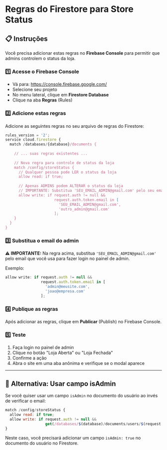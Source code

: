 # Regras do Firestore para Store Status

## 📋 Instruções

Você precisa adicionar estas regras no **Firebase Console** para permitir que admins controlem o status da loja.

### 1️⃣ Acesse o Firebase Console
- Vá para: https://console.firebase.google.com/
- Selecione seu projeto
- No menu lateral, clique em **Firestore Database**
- Clique na aba **Regras** (Rules)

### 2️⃣ Adicione estas regras

Adicione as seguintes regras no seu arquivo de regras do Firestore:

```javascript
rules_version = '2';
service cloud.firestore {
  match /databases/{database}/documents {
    
    // ... suas regras existentes ...
    
    // Nova regra para controle de status da loja
    match /config/storeStatus {
      // Qualquer pessoa pode LER o status da loja
      allow read: if true;
      
      // Apenas ADMINS podem ALTERAR o status da loja
      // IMPORTANTE: Substitua 'SEU_EMAIL_ADMIN@gmail.com' pelo seu email de admin
      allow write: if request.auth != null && 
                      request.auth.token.email in [
                        'SEU_EMAIL_ADMIN@gmail.com',
                        'outro_admin@gmail.com'
                      ];
    }
  }
}
```

### 3️⃣ Substitua o email do admin

⚠️ **IMPORTANTE:** Na regra acima, substitua `'SEU_EMAIL_ADMIN@gmail.com'` pelo email que você usa para fazer login no painel de admin.

Exemplo:
```javascript
allow write: if request.auth != null && 
                request.auth.token.email in [
                  'admin@meusite.com',
                  'joao@empresa.com'
                ];
```

### 4️⃣ Publique as regras

Após adicionar as regras, clique em **Publicar** (Publish) no Firebase Console.

### 5️⃣ Teste

1. Faça login no painel de admin
2. Clique no botão "Loja Aberta" ou "Loja Fechada"
3. Confirme a ação
4. Abra o site em uma aba anônima e verifique se o modal aparece

---

## 🔧 Alternativa: Usar campo isAdmin

Se você quiser usar um campo `isAdmin` no documento do usuário ao invés de verificar o email:

```javascript
match /config/storeStatus {
  allow read: if true;
  allow write: if request.auth != null && 
                  get(/databases/$(database)/documents/users/$(request.auth.uid)).data.isAdmin == true;
}
```

Neste caso, você precisará adicionar um campo `isAdmin: true` no documento do usuário no Firestore.

